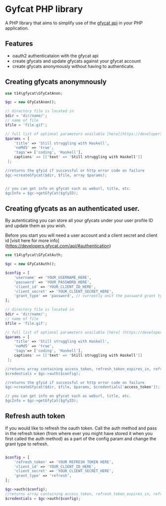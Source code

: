 Gyfcat PHP library
==================

A PHP library that aims to simplify use of the [gfycat api](https://developers.gfycat.com/api/) in your PHP application.

## Features
- oauth2 authenticataion with the gfycat api
- create gfycats and update gfycats against your gfycat account
- create gfycats anonymously without having to authenticate.


## Creating gfycats anonymnously
```php
use t14\gfycat\GfyCatAnon;

$gc = new GfyCatAnon();

// directory file is located in
$dir = 'dir/name/';
// name of file
$file = 'file.gif';

// full list of optional parameters available [here](https://developers.gfycat.com/api/#gfycat-creation-parameters-and-options)
$params = [
    'title' => 'Still struggling with Haskell',
    'noMd5' => 'true',
    'tags'=> ['coding', 'Haskell'],
    captions' => [['text' => 'Still struggling with Haskell']]
 ];

//returns the gfyid if successful or http error code on failure
$gc->createGfycat($dir, $file, array $params);


// you can get info on gfycat such as weburl, title, etc.
$gcInfo = $gc->getGfyCat($gfyID);

```

## Creating gfycats as an authenticated user.
By autenticating you can store all your gfycats under your user profile ID and update them as you wish.

Before you start you will need a user account and a client secret and client id [visit here for more info] (https://developers.gfycat.com/api/#authentication)

```php
use t14\gfycat\GfyCatAuth;

$gc = new GfyCatAuth();

$config = [
    'username' => 'YOUR_USERNAME_HERE',
    'password' => 'YOUR_PASSWORD_HERE',
    'client_id' => 'YOUR_CLIENT_ID_HERE',
    'client_secret' => 'YOUR_CLIENT_SECRET_HERE',
    'grant_type' => 'password', // currently onLY the password grant type allows you to save to your gyfcat account
];

// directory file is located in
$dir = 'dir/name/';
// name of file
$file = 'file.gif';

// full list of optional parameters available [here] (https://developers.gfycat.com/api/#gfycat-creation-parameters-and-options)
$params = [
    'title' => 'Still struggling with Haskell',
    'noMd5' => 'true',
    'tags'=> ['coding', 'Haskell'],
    captions' => [['text' => 'Still struggling with Haskell']]
 ];

//returns array containing access_token, refresh_token_expires_in, refresh_token, expires_in, access_token
$credentials = $gc->auth($config);

//returns the gfyid if successful or http error code on failure
$gc->createGfycat($dir, $file, $params, $credentials['access_token']);

// you can get info on gfycat such as weburl, title, etc.
$gcInfo = $gc->getGfyCat($gfyID);

```

## Refresh auth token
If you would like to refresh the oauth token. Call the auth method and pass in the refresh token (from where ever you
might have stored it when you first called the auth method) as a part of the config param and change the grant type to
refresh.


```php

$config = [
    'refresh_token' => 'YOUR REFRESH TOKEN HERE',
    'client_id' => 'YOUR_CLIENT_ID_HERE',
    'client_secret' => 'YOUR_CLIENT_SECRET_HERE',
    'grant_type' => 'refresh',
];

$gc->auth($config);
//returns array containing access_token, refresh_token_expires_in, refresh_token, expires_in, access_token
$credentials = $gc->auth($config);

```
